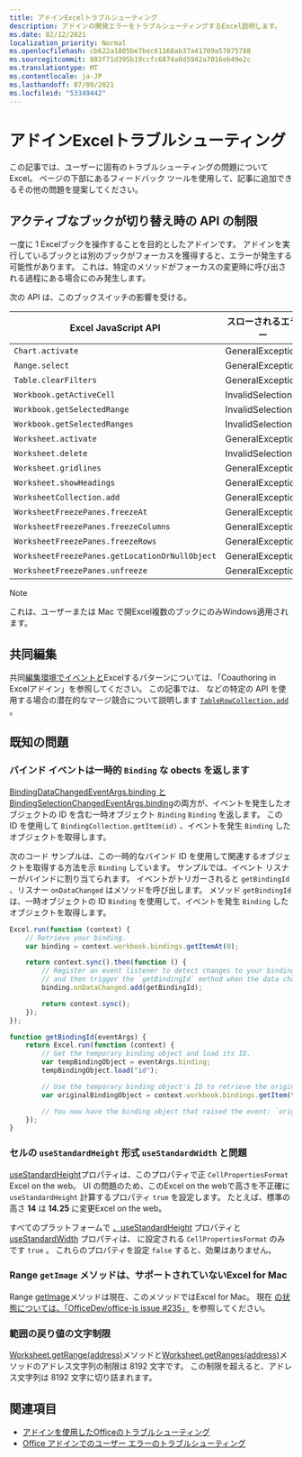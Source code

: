 ```yaml
---
title: アドインExcelトラブルシューティング
description: アドインの開発エラーをトラブルシューティングするExcel説明します。
ms.date: 02/12/2021
localization_priority: Normal
ms.openlocfilehash: cb622a1805be7bec61168ab37a41709a57075788
ms.sourcegitcommit: 883f71d395b19ccfc6874a0d5942a7016eb49e2c
ms.translationtype: MT
ms.contentlocale: ja-JP
ms.lasthandoff: 07/09/2021
ms.locfileid: "53349442"
---
```

# <a name="troubleshooting-excel-add-ins"></a>アドインExcelトラブルシューティング

この記事では、ユーザーに固有のトラブルシューティングの問題についてExcel。 ページの下部にあるフィードバック ツールを使用して、記事に追加できるその他の問題を提案してください。

## <a name="api-limitations-when-the-active-workbook-switches"></a>アクティブなブックが切り替え時の API の制限

一度に 1 Excelブックを操作することを目的としたアドインです。 アドインを実行しているブックとは別のブックがフォーカスを獲得すると、エラーが発生する可能性があります。 これは、特定のメソッドがフォーカスの変更時に呼び出される過程にある場合にのみ発生します。

次の API は、このブックスイッチの影響を受ける。

|Excel JavaScript API | スローされるエラー |
|--|--|
| `Chart.activate` | GeneralException |
| `Range.select` | GeneralException |
| `Table.clearFilters` | GeneralException |
| `Workbook.getActiveCell`  | InvalidSelection|
| `Workbook.getSelectedRange` | InvalidSelection|
| `Workbook.getSelectedRanges`  | InvalidSelection|
| `Worksheet.activate` | GeneralException |
| `Worksheet.delete`  | InvalidSelection|
| `Worksheet.gridlines` | GeneralException |
| `Worksheet.showHeadings` | GeneralException |
| `WorksheetCollection.add` | GeneralException |
| `WorksheetFreezePanes.freezeAt` | GeneralException |
| `WorksheetFreezePanes.freezeColumns` | GeneralException |
| `WorksheetFreezePanes.freezeRows` | GeneralException |
| `WorksheetFreezePanes.getLocationOrNullObject`| GeneralException |
| `WorksheetFreezePanes.unfreeze` | GeneralException |

> [!NOTE]
> これは、ユーザーまたは Mac で開Excel複数のブックにのみWindows適用されます。

## <a name="coauthoring"></a>共同編集

共同[編集環境でイベントと](co-authoring-in-excel-add-ins.md)Excelするパターンについては、「Coauthoring in Excelアドイン」を参照してください。 この記事では、 などの特定の API を使用する場合の潜在的なマージ競合について説明します [`TableRowCollection.add`](/javascript/api/excel/excel.tablerowcollection#add-index--values-) 。

## <a name="known-issues"></a>既知の問題

### <a name="binding-events-return-temporary-binding-obects"></a>バインド イベントは一時的 `Binding` な obects を返します

[BindingDataChangedEventArgs.binding と](/javascript/api/excel/excel.bindingdatachangedeventargs#binding) [BindingSelectionChangedEventArgs.binding](/javascript/api/excel/excel.bindingselectionchangedeventargs#binding)の両方が、イベントを発生したオブジェクトの ID を含む一時オブジェクト `Binding` `Binding` を返します。 この ID を使用して `BindingCollection.getItem(id)` 、イベントを発生 `Binding` したオブジェクトを取得します。

次のコード サンプルは、この一時的なバインド ID を使用して関連するオブジェクトを取得する方法を示 `Binding` しています。 サンプルでは、イベント リスナーがバインドに割り当てられます。 イベントがトリガーされると `getBindingId` 、リスナー `onDataChanged` はメソッドを呼び出します。 メソッド `getBindingId` は、一時オブジェクトの ID `Binding` を使用して、イベントを発生 `Binding` したオブジェクトを取得します。

```js
Excel.run(function (context) {
    // Retrieve your binding.
    var binding = context.workbook.bindings.getItemAt(0);

    return context.sync().then(function () {
        // Register an event listener to detect changes to your binding
        // and then trigger the `getBindingId` method when the data changes. 
        binding.onDataChanged.add(getBindingId);

        return context.sync();
    });
});

function getBindingId(eventArgs) {
    return Excel.run(function (context) {
        // Get the temporary binding object and load its ID. 
        var tempBindingObject = eventArgs.binding;
        tempBindingObject.load("id");

        // Use the temporary binding object's ID to retrieve the original binding object. 
        var originalBindingObject = context.workbook.bindings.getItem(tempBindingObject.id);

        // You now have the binding object that raised the event: `originalBindingObject`. 
    });
}
```

### <a name="cell-format-usestandardheight-and-usestandardwidth-issues"></a>セルの `useStandardHeight` 形式 `useStandardWidth` と問題

[useStandardHeight](/javascript/api/excel/excel.cellpropertiesformat#useStandardHeight)プロパティは、このプロパティで正 `CellPropertiesFormat` Excel on the web。 UI の問題のため、このExcel on the webで高さを不正確に `useStandardHeight` 計算するプロパティ `true` を設定します。 たとえば、標準の高さ **14** は **14.25** に変更Excel on the web。

すべてのプラットフォームで [、useStandardHeight](/javascript/api/excel/excel.cellpropertiesformat#useStandardHeight) プロパティと [useStandardWidth](/javascript/api/excel/excel.cellpropertiesformat#useStandardWidth) プロパティは、 に設定される `CellPropertiesFormat` のみです `true` 。 これらのプロパティを設定 `false` すると、効果はありません。 

### <a name="range-getimage-method-unsupported-on-excel-for-mac"></a>Range `getImage` メソッドは、サポートされていないExcel for Mac

Range [getImage](/javascript/api/excel/excel.range#getImage__)メソッドは現在、このメソッドではExcel for Mac。 現在 [の状態については、「OfficeDev/office-js issue #235」](https://github.com/OfficeDev/office-js/issues/235) を参照してください。

### <a name="range-return-character-limit"></a>範囲の戻り値の文字制限

[Worksheet.getRange(address)](/javascript/api/excel/excel.worksheet#getRange_address_)メソッドと[Worksheet.getRanges(address)](/javascript/api/excel/excel.worksheet#getRanges_address_)メソッドのアドレス文字列の制限は 8192 文字です。 この制限を超えると、アドレス文字列は 8192 文字に切り詰まれます。

## <a name="see-also"></a>関連項目

- [アドインを使用したOfficeのトラブルシューティング](../testing/troubleshoot-development-errors.md)
- [Office アドインでのユーザー エラーのトラブルシューティング](../testing/testing-and-troubleshooting.md)
